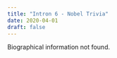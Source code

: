 ```yaml
---
title: "Intron 6 - Nobel Trivia"
date: 2020-04-01
draft: false
---
```


Biographical information not found.